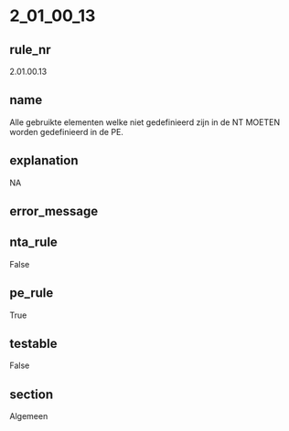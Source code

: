 # 2_01_00_13

## rule_nr
2.01.00.13

## name
Alle gebruikte elementen welke niet gedefinieerd zijn in de NT MOETEN worden gedefinieerd in de PE.

## explanation
NA

## error_message


## nta_rule
False

## pe_rule
True

## testable
False

## section
Algemeen

